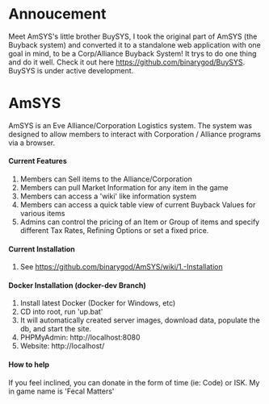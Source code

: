 # Annoucement
Meet AmSYS's little brother BuySYS, I took the original part of AmSYS (the Buyback system) and converted it to a standalone web application with one goal in mind, to be a Corp/Alliance Buyback System!  It trys to do one thing and do it well.  Check it out  here https://github.com/binarygod/BuySYS.  BuySYS is under active development.

AmSYS
=====
AmSYS is an Eve Alliance/Corporation Logistics system.  The system was designed to allow members to interact with 
Corporation / Alliance programs via a browser.

#### Current Features

1. Members can Sell items to the Alliance/Corporation
2. Members can pull Market Information for any item in the game
3. Members can access a 'wiki' like information system
4. Members can access a quick table view of current Buyback Values for various items
5. Admins can control the pricing of an Item or Group of items and specify different Tax Rates, Refining Options or set
a fixed price.

#### Current Installation

1. See https://github.com/binarygod/AmSYS/wiki/1.-Installation

#### Docker Installation (docker-dev Branch)
1. Install latest Docker (Docker for Windows, etc)
2. CD into root, run 'up.bat'
3. It will automatically created server images, download data, populate the db, and start the site.
4. PHPMyAdmin: http://localhost:8080
5. Website: http://localhost/


#### How to help
If you feel inclined, you can donate in the form of time (ie: Code) or ISK.  My in game name is 'Fecal Matters'
